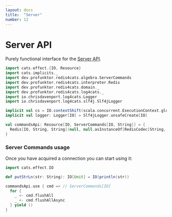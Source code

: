 ```yaml
---
layout: docs
title:  "Server"
number: 12
---
```


# Server API

Purely functional interface for the [Server API](https://redis.io/commands#server).

```scala mdoc:invisible
import cats.effect.{IO, Resource}
import cats.implicits._
import dev.profunktor.redis4cats.algebra.ServerCommands
import dev.profunktor.redis4cats.interpreter.Redis
import dev.profunktor.redis4cats.domain._
import dev.profunktor.redis4cats.log4cats._
import io.chrisdavenport.log4cats.Logger
import io.chrisdavenport.log4cats.slf4j.Slf4jLogger

implicit val cs = IO.contextShift(scala.concurrent.ExecutionContext.global)
implicit val logger: Logger[IO] = Slf4jLogger.unsafeCreate[IO]

val commandsApi: Resource[IO, ServerCommands[IO, String]] = {
  Redis[IO, String, String](null, null.asInstanceOf[RedisCodec[String, String]]).widen[ServerCommands[IO, String]]
}
```

### Server Commands usage

Once you have acquired a connection you can start using it:

```scala mdoc:silent
import cats.effect.IO

def putStrLn(str: String): IO[Unit] = IO(println(str))

commandsApi.use { cmd => // ServerCommands[IO]
  for {
    _ <- cmd.flushAll
    _ <- cmd.flushAllAsync
  } yield ()
}
```

